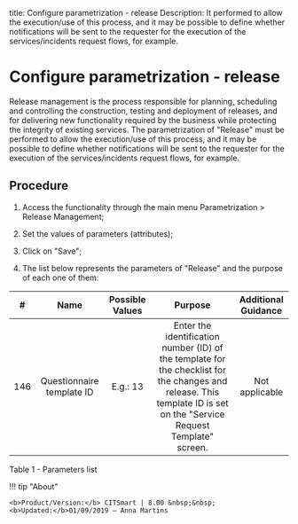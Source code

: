 title: Configure parametrization - release
Description:  It performed to allow the execution/use of this process, and it may be possible to define whether notifications will be sent to the requester for the execution of the services/incidents request flows, for example.
# Configure parametrization - release


Release management is the process responsible for planning, scheduling and
controlling the construction, testing and deployment of releases, and for
delivering new functionality required by the business while protecting the
integrity of existing services. The parametrization of "Release" must be
performed to allow the execution/use of this process, and it may be possible to
define whether notifications will be sent to the requester for the execution of
the services/incidents request flows, for example.

Procedure
---------

1.  Access the functionality through the main menu Parametrization \> Release
    Management;

2.  Set the values of parameters (attributes);

3.  Click on "Save";

4.  The list below represents the parameters of "Release" and the purpose of
    each one of them:

|  #  |                                Name                                | Possible Values |                                                                                Purpose                                                                                | Additional Guidance |
|:---:|:------------------------------------------------------------------:|:---------------:|:---------------------------------------------------------------------------------------------------------------------------------------------------------------------:|:-------------------:|
| 146 |                      Questionnaire template ID                     |     E.g.: 13    | Enter the identification number (ID) of the template for the checklist for the changes and release. This template ID is set on the "Service Request Template" screen. |    Not applicable   |

Table 1 - Parameters list

!!! tip "About"

    <b>Product/Version:</b> CITSmart | 8.00 &nbsp;&nbsp;
    <b>Updated:</b>01/09/2019 – Anna Martins

